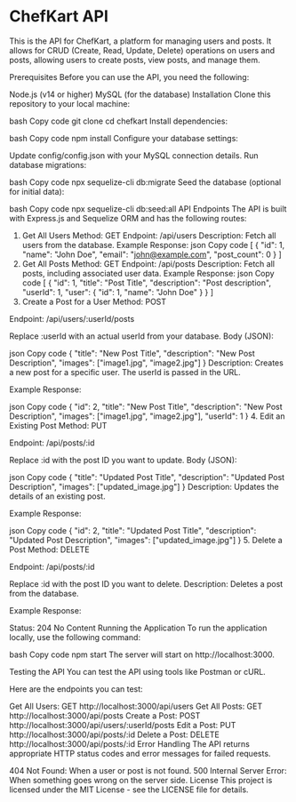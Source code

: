 # ChefKart API
This is the API for ChefKart, a platform for managing users and posts. It allows for CRUD (Create, Read, Update, Delete) operations on users and posts, allowing users to create posts, view posts, and manage them.

Prerequisites
Before you can use the API, you need the following:

Node.js (v14 or higher)
MySQL (for the database)
Installation
Clone this repository to your local machine:

bash
Copy code
git clone <your-repository-url>
cd chefkart
Install dependencies:

bash
Copy code
npm install
Configure your database settings:

Update config/config.json with your MySQL connection details.
Run database migrations:

bash
Copy code
npx sequelize-cli db:migrate
Seed the database (optional for initial data):

bash
Copy code
npx sequelize-cli db:seed:all
API Endpoints
The API is built with Express.js and Sequelize ORM and has the following routes:

1. Get All Users
Method: GET
Endpoint: /api/users
Description: Fetch all users from the database.
Example Response:
json
Copy code
[
  {
    "id": 1,
    "name": "John Doe",
    "email": "john@example.com",
    "post_count": 0
  }
]
2. Get All Posts
Method: GET
Endpoint: /api/posts
Description: Fetch all posts, including associated user data.
Example Response:
json
Copy code
[
  {
    "id": 1,
    "title": "Post Title",
    "description": "Post description",
    "userId": 1,
    "user": {
      "id": 1,
      "name": "John Doe"
    }
  }
]
3. Create a Post for a User
Method: POST

Endpoint: /api/users/:userId/posts

Replace :userId with an actual userId from your database.
Body (JSON):

json
Copy code
{
  "title": "New Post Title",
  "description": "New Post Description",
  "images": ["image1.jpg", "image2.jpg"]
}
Description: Creates a new post for a specific user. The userId is passed in the URL.

Example Response:

json
Copy code
{
  "id": 2,
  "title": "New Post Title",
  "description": "New Post Description",
  "images": ["image1.jpg", "image2.jpg"],
  "userId": 1
}
4. Edit an Existing Post
Method: PUT

Endpoint: /api/posts/:id

Replace :id with the post ID you want to update.
Body (JSON):

json
Copy code
{
  "title": "Updated Post Title",
  "description": "Updated Post Description",
  "images": ["updated_image.jpg"]
}
Description: Updates the details of an existing post.

Example Response:

json
Copy code
{
  "id": 2,
  "title": "Updated Post Title",
  "description": "Updated Post Description",
  "images": ["updated_image.jpg"]
}
5. Delete a Post
Method: DELETE

Endpoint: /api/posts/:id

Replace :id with the post ID you want to delete.
Description: Deletes a post from the database.

Example Response:

Status: 204 No Content
Running the Application
To run the application locally, use the following command:

bash
Copy code
npm start
The server will start on http://localhost:3000.

Testing the API
You can test the API using tools like Postman or cURL.

Here are the endpoints you can test:

Get All Users: GET http://localhost:3000/api/users
Get All Posts: GET http://localhost:3000/api/posts
Create a Post: POST http://localhost:3000/api/users/:userId/posts
Edit a Post: PUT http://localhost:3000/api/posts/:id
Delete a Post: DELETE http://localhost:3000/api/posts/:id
Error Handling
The API returns appropriate HTTP status codes and error messages for failed requests.

404 Not Found: When a user or post is not found.
500 Internal Server Error: When something goes wrong on the server side.
License
This project is licensed under the MIT License - see the LICENSE file for details.
